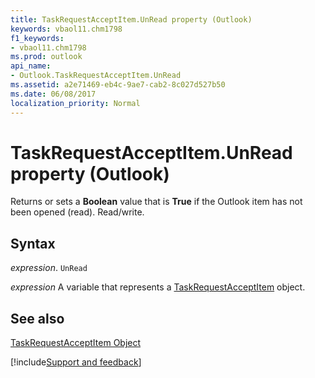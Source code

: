 ```yaml
---
title: TaskRequestAcceptItem.UnRead property (Outlook)
keywords: vbaol11.chm1798
f1_keywords:
- vbaol11.chm1798
ms.prod: outlook
api_name:
- Outlook.TaskRequestAcceptItem.UnRead
ms.assetid: a2e71469-eb4c-9ae7-cab2-8c027d527b50
ms.date: 06/08/2017
localization_priority: Normal
---
```



# TaskRequestAcceptItem.UnRead property (Outlook)

Returns or sets a  **Boolean** value that is **True** if the Outlook item has not been opened (read). Read/write.


## Syntax

_expression_. `UnRead`

_expression_ A variable that represents a [TaskRequestAcceptItem](Outlook.TaskRequestAcceptItem.md) object.


## See also


[TaskRequestAcceptItem Object](Outlook.TaskRequestAcceptItem.md)

[!include[Support and feedback](~/includes/feedback-boilerplate.md)]